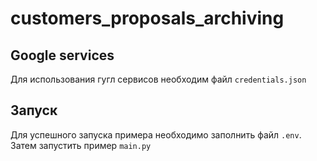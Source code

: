 # customers_proposals_archiving
## Google services
Для использования гугл сервисов необходим файл ``credentials.json``
## Запуск
Для успешного запуска примера необходимо заполнить файл ``.env``. Затем запустить пример ``main.py``